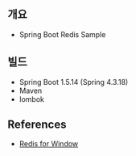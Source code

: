 ## 개요
* Spring Boot Redis Sample

## 빌드
* Spring Boot 1.5.14 (Spring 4.3.18)
* Maven
* lombok

## References
* [Redis for Window](https://github.com/MicrosoftArchive/redis/releases)
